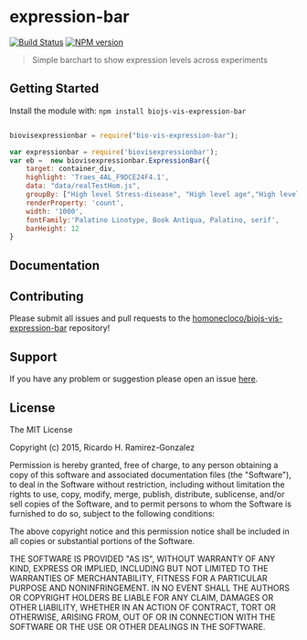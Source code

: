 # expression-bar

[![Build Status](https://secure.travis-ci.org/homonecloco/expression-bar.png?branch=master)](http://travis-ci.org/homonecloco/expression-bar)
[![NPM version](https://badge-me.herokuapp.com/api/npm/expression-bar.png)](http://badges.enytc.com/for/npm/expression-bar) 

> Simple barchart to show expression levels across experiments

## Getting Started
Install the module with: `npm install biojs-vis-expression-bar`

```javascript

biovisexpressionbar = require("bio-vis-expression-bar");

var expressionbar = require('biovisexpressionbar');
var eb =  new biovisexpressionbar.ExpressionBar({
	target: container_div,
	highlight: 'Traes_4AL_F9DCE24F4.1',
	data: "data/realTestHom.js", 
	groupBy: ["High level Stress-disease", "High level age","High level tissue","High level variety"], 
	renderProperty: 'count', 
	width: '1000',
	fontFamily:'Palatino Linotype, Book Antiqua, Palatino, serif', 
	barHeight: 12
}
```

## Documentation



## Contributing

Please submit all issues and pull requests to the [homonecloco/biojs-vis-expression-bar](https://github.com/homonecloco/biojs-vis-expression-bar) repository!

## Support
If you have any problem or suggestion please open an issue [here](https://github.com/homonecloco/biojs-vis-expression-bar/issues).

## License 

The MIT License

Copyright (c) 2015, Ricardo H. Ramirez-Gonzalez

Permission is hereby granted, free of charge, to any person
obtaining a copy of this software and associated documentation
files (the "Software"), to deal in the Software without
restriction, including without limitation the rights to use,
copy, modify, merge, publish, distribute, sublicense, and/or sell
copies of the Software, and to permit persons to whom the
Software is furnished to do so, subject to the following
conditions:

The above copyright notice and this permission notice shall be
included in all copies or substantial portions of the Software.

THE SOFTWARE IS PROVIDED "AS IS", WITHOUT WARRANTY OF ANY KIND,
EXPRESS OR IMPLIED, INCLUDING BUT NOT LIMITED TO THE WARRANTIES
OF MERCHANTABILITY, FITNESS FOR A PARTICULAR PURPOSE AND
NONINFRINGEMENT. IN NO EVENT SHALL THE AUTHORS OR COPYRIGHT
HOLDERS BE LIABLE FOR ANY CLAIM, DAMAGES OR OTHER LIABILITY,
WHETHER IN AN ACTION OF CONTRACT, TORT OR OTHERWISE, ARISING
FROM, OUT OF OR IN CONNECTION WITH THE SOFTWARE OR THE USE OR
OTHER DEALINGS IN THE SOFTWARE.


